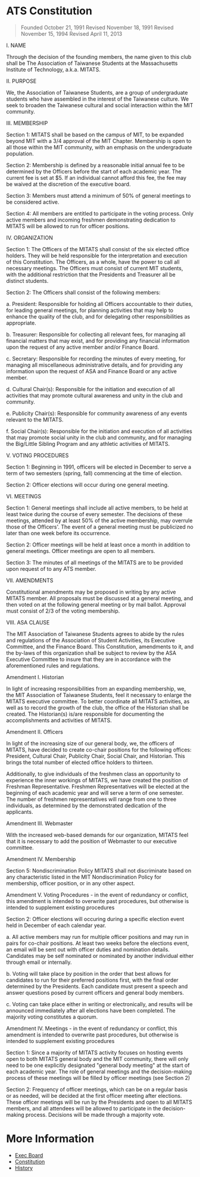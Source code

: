 # ATS Constitution

> Founded October 21, 1991
> Revised November 18, 1991
> Revised November 15, 1994
> Revised April 11, 2013


I. NAME

Through the decision of the founding members, the name given to this club shall be The Association of Taiwanese Students at the Massachusetts Institute of Technology, a.k.a. MITATS.

II. PURPOSE

We, the Association of Taiwanese Students, are a group of undergraduate students who have assembled in the interest of the Taiwanese culture. We seek to broaden the Taiwanese cultural and social interaction within the MIT community.

III. MEMBERSHIP

Section 1: MITATS shall be based on the campus of MIT, to be expanded beyond MIT with a 3/4 approval of the MIT Chapter. Membership is open to all those within the MIT community, with an emphasis on the undergraduate population.

Section 2: Membership is defined by a reasonable initial annual fee to be determined by the Officers before the start of each academic year. The current fee is set at $5. If an individual cannot afford this fee, the fee may be waived at the discretion of the executive board.

Section 3: Members must attend a minimum of 50% of general meetings to be considered active.

Section 4: All members are entitled to participate in the voting process. Only active members and incoming freshmen demonstrating dedication to MITATS will be allowed to run for officer positions.

IV. ORGANIZATION

Section 1: The Officers of the MITATS shall consist of the six elected office holders. They will be held responsible for the interpretation and execution of this Constitution. The Officers, as a whole, have the power to call all necessary meetings. The Officers must consist of current MIT students, with the additional restriction that the Presidents and Treasurer all be distinct students.

Section 2: The Officers shall consist of the following members:

a. President: Responsible for holding all Officers accountable to their duties, for leading general meetings, for planning activities that may help to enhance the quality of the club, and for delegating other responsibilities as appropriate.

b. Treasurer: Responsible for collecting all relevant fees, for managing all financial matters that may exist, and for providing any financial information upon the request of any active member and/or Finance Board.

c. Secretary: Responsible for recording the minutes of every meeting, for managing all miscellaneous administrative details, and for providing any information upon the request of ASA and Finance Board or any active member.

d. Cultural Chair(s): Responsible for the initiation and execution of all activities that may promote cultural awareness and unity in the club and community.

e. Publicity Chair(s): Responsible for community awareness of any events relevant to the MITATS.

f. Social Chair(s): Responsible for the initiation and execution of all activities that may promote social unity in the club and community, and for managing the Big/Little Sibling Program and any athletic activities of MITATS.

V. VOTING PROCEDURES

Section 1: Beginning in 1991, officers will be elected in December to serve a term of two semesters (spring, fall) commencing at the time of election.

Section 2: Officer elections will occur during one general meeting.

VI. MEETINGS

Section 1: General meetings shall include all active members, to be held at least twice during the course of every semester. The decisions of these meetings, attended by at least 50% of the active membership, may overrule those of the Officers'. The event of a general meeting must be publicized no later than one week before its occurrence.

Section 2: Officer meetings will be held at least once a month in addition to general meetings. Officer meetings are open to all members.

Section 3: The minutes of all meetings of the MITATS are to be provided upon request of to any ATS member.

VII. AMENDMENTS

Constitutional amendments may be proposed in writing by any active MITATS member. All proposals must be discussed at a general meeting, and then voted on at the following general meeting or by mail ballot. Approval must consist of 2/3 of the voting membership.

VIII. ASA CLAUSE

The MIT Association of Taiwanese Students agrees to abide by the rules and regulations of the Association of Student Activities, its Executive Committee, and the Finance Board. This Constitution, amendments to it, and the by-laws of this organization shall be subject to review by the ASA Executive Committee to insure that they are in accordance with the aforementioned rules and regulations.

Amendment I. Historian

In light of increasing responsibilities from an expanding membership, we, the MIT Association of Taiwanese Students, feel it necessary to enlarge the MITATS executive committee. To better coordinate all MITATS activities, as well as to record the growth of the club, the office of the Historian shall be created. The Historian(s) is/are responsible for documenting the accomplishments and activities of MITATS.

Amendment II. Officers

In light of the increasing size of our general body, we, the officers of MITATS, have decided to create co-chair positions for the following offices: President, Cultural Chair, Publicity Chair, Social Chair, and Historian. This brings the total number of elected office holders to thirteen.

Additionally, to give individuals of the freshmen class an opportunity to experience the inner workings of MITATS, we have created the position of Freshman Representative. Freshmen Representatives will be elected at the beginning of each academic year and will serve a term of one semester. The number of freshmen representatives will range from one to three individuals, as determined by the demonstrated dedication of the applicants.

Amendment III. Webmaster

With the increased web-based demands for our organization, MITATS feel that it is necessary to add the position of Webmaster to our executive committee.

Amendment IV. Membership

Section 5: Nondiscrimination Policy MITATS shall not discriminate based on any characteristic listed in the MIT Nondiscrimination Policy for membership, officer position, or in any other aspect.

Amendment V. Voting Procedures - in the event of redundancy or conflict, this amendment is intended to overwrite past procedures, but otherwise is intended to supplement existing procedures

Section 2: Officer elections will occuring during a specific election event held in December of each calendar year.

a. All active members may run for multiple officer positions and may run in pairs for co-chair positions. At least two weeks before the elections event, an email will be sent out with officer duties and nomination details. Candidates may be self nominated or nominated by another individual either through email or internally.

b. Voting will take place by position in the order that best allows for candidates to run for their preferred positions first, with the final order determined by the Presidents. Each candidate must present a speech and answer questions posed by current officers and general body members.

c. Voting can take place either in writing or electronically, and results will be announced immediately after all elections have been completed. The majority voting constitutes a quorum.

Amendment IV. Meetings - in the event of redundancy or conflict, this amendment is intended to overwrite past procedures, but otherwise is intended to supplement existing procedures

Section 1: Since a majority of MITATS activity focuses on hosting events open to both MITATS general body and the MIT community, there will only need to be one explicitly designated "general body meeting" at the start of each academic year. The role of general meetings and the decision-making process of these meetings will be filled by officer meetings (see Section 2)

Section 2: Frequency of officer meetings, which can be on a regular basis or as needed, will be decided at the first officer meeting after elections. These officer meetings will be run by the Presidents and open to all MITATS members, and all attendees will be allowed to participate in the decision-making process. Decisions will be made through a majority vote.

# More Information

- [Exec Board](/exec/)
- [Constitution](/constitution/)
- [History](/history/)
